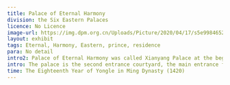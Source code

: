 ```yaml
---
title: Palace of Eternal Harmony
division: the Six Eastern Palaces
licence: No Licence 
image-url: https://img.dpm.org.cn/Uploads/Picture/2020/04/17/s5e99846521e48.jpg
layout: exhibit
tags: Eternal, Harmony, Eastern, prince, residence
para: No detail
intro2: Palace of Eternal Harmony was called Xianyang Palace at the beginning of the Ming Dynasty. In the 14th year of Jiajing in Ming Dynasty (1535), it was renamed Palace of Eternal Harmony. In the fifth year of Longqing (1571), the front hall of Palace of Eternal Harmony was changed to Xinglong Palace and the back hall. Said the sacred palace, the residence of the crown prince, later called Palace of Eternal Harmony. In the late Qing Dynasty, a hanging flower gate and a verandah were added to the palace gates.
intro: The palace is the second entrance courtyard, the main entrance faces south, the famous Eternal Harmony Gate, and the front courtyard is the Palace of Eternal Harmony. The front courtyard is 5 rooms wide, with yellow glazed tiled roofs, front corridors, and 5 beasts placed on the eaves ridges. The front corridor is open, the door opens in the Ming room, the yellow glazed tile hard mountain-like roof, and the Su style paintings are decorated under the eaves. There are 5 main halls in the backyard, with the doors open in the Ming Dynasty, the yellow glazed tile hard mountain-like roof, decorated with Su style paintings under the eaves, and there are penthouses on both sides. There are 3 matching halls in the east and west, all of which are open in the Ming Dynasty, with yellow glazed tiles and hard mountain-like roofs. There is a well pavilion in the southwest corner of the courtyard.
time: The Eighteenth Year of Yongle in Ming Dynasty (1420)
---
```


